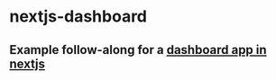# nextjs-dashboard

## Example follow-along for a [dashboard app in nextjs](https://nextjs.org/learn/dashboard-app/getting-started)
